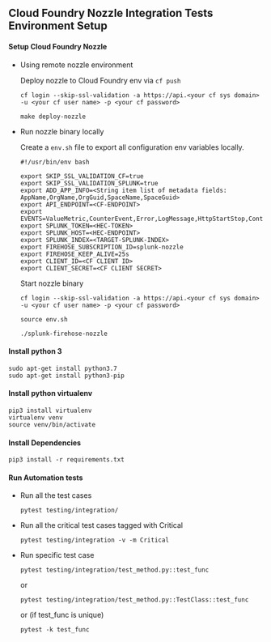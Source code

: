 ## Cloud Foundry Nozzle Integration Tests Environment Setup

#### Setup Cloud Foundry Nozzle
 - Using remote nozzle environment

    Deploy nozzle to Cloud Foundry env via `cf push`
    ```
    cf login --skip-ssl-validation -a https://api.<your cf sys domain> -u <your cf user name> -p <your cf password>
    
    make deploy-nozzle
    ```
 - Run nozzle binary locally

    Create a `env.sh` file to export all configuration env variables locally.
    ``````
    #!/usr/bin/env bash
     
    export SKIP_SSL_VALIDATION_CF=true
    export SKIP_SSL_VALIDATION_SPLUNK=true
    export ADD_APP_INFO=<String item list of metadata fields: AppName,OrgName,OrgGuid,SpaceName,SpaceGuid>
    export API_ENDPOINT=<CF-ENDPOINT>
    export EVENTS=ValueMetric,CounterEvent,Error,LogMessage,HttpStartStop,ContainerMetric
    export SPLUNK_TOKEN=<HEC-TOKEN>
    export SPLUNK_HOST=<HEC-ENDPOINT>
    export SPLUNK_INDEX=<TARGET-SPLUNK-INDEX>
    export FIREHOSE_SUBSCRIPTION_ID=splunk-nozzle
    export FIREHOSE_KEEP_ALIVE=25s
    export CLIENT_ID=<CF CLIENT ID>
    export CLIENT_SECRET=<CF CLIENT SECRET>
    ``````
    Start nozzle binary
    ```
    cf login --skip-ssl-validation -a https://api.<your cf sys domain> -u <your cf user name> -p <your cf password>
    
    source env.sh
    
    ./splunk-firehose-nozzle
    ```
#### Install python 3

    sudo apt-get install python3.7
    sudo apt-get install python3-pip
    
#### Install python virtualenv

    pip3 install virtualenv
    virtualenv venv
    source venv/bin/activate

#### Install Dependencies

    pip3 install -r requirements.txt

#### Run Automation tests

  - Run all the test cases
      ```
      pytest testing/integration/
      ```

  - Run all the critical test cases tagged with Critical
      ```
      pytest testing/integration -v -m Critical
      ```
    
  - Run specific test case
      ```
      pytest testing/integration/test_method.py::test_func
      ```
      or
      ```
      pytest testing/integration/test_method.py::TestClass::test_func
      ```
      or (if test_func is unique)
      ```
      pytest -k test_func
      ```